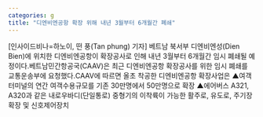 ```yaml
---
categories: g
title: "디엔비엔공항 확장 위해 내년 3월부터 6개월간 폐쇄"
---
```

[인사이드비나=하노이, 떤 풍(Tan phung) 기자] 베트남 북서부 디엔비엔성(Dien Bien)에 위치한 디엔비엔공항이 확장공사로 인해 내년 3월부터 6개월간 임시 폐쇄될 예정이다.베트남민간항공국(CAAV)은 최근 디엔비엔공항 확장공사를 위한 임시 폐쇄를 교통운송부에 요청했다.CAAV에 따르면 올초 착공한 디엔비엔공항 확장사업은 ▲여객터미널의 연간 여객수용규모를 기존 30만명에서 50만명으로 확장 ▲에어버스 A321, A320과 같은 내로우바디(단일통로) 중형기의 이착륙이 가능한 활주로, 유도로, 주기장 확장 및 신호제어장치